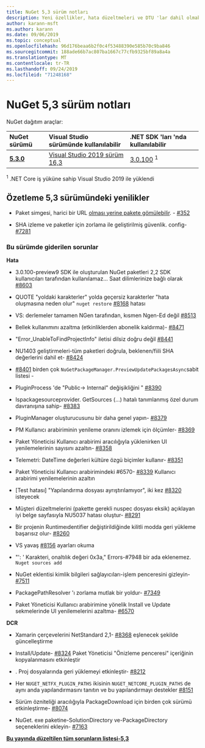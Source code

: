 ```yaml
---
title: NuGet 5,3 sürüm notları
description: Yeni özellikler, hata düzeltmeleri ve DTU 'lar dahil olmak üzere NuGet 5,3 sürüm notları.
author: karann-msft
ms.author: karann
ms.date: 09/06/2019
ms.topic: conceptual
ms.openlocfilehash: 96d176beaa6b2f0c4f53488390e585b70c9ba846
ms.sourcegitcommit: 188ade66b7ac807ba1667c77cfb9325bf89a8a4a
ms.translationtype: MT
ms.contentlocale: tr-TR
ms.lasthandoff: 09/24/2019
ms.locfileid: "71248168"
---
```

# <a name="nuget-53-release-notes"></a>NuGet 5,3 sürüm notları

NuGet dağıtım araçlar:

| NuGet sürümü | Visual Studio sürümünde kullanılabilir| .NET SDK 'ları 'nda kullanılabilir|
|:---|:---|:---|
| [**5.3.0**](https://nuget.org/downloads) | [Visual Studio 2019 sürüm 16,3](https://visualstudio.microsoft.com/downloads/) | [3.0.100](https://dotnet.microsoft.com/download/dotnet-core/3.0) <sup>1</sup> |

<sup>1</sup> .NET Core iş yüküne sahip Visual Studio 2019 ile yüklendi

## <a name="summary-whats-new-in-53"></a>Özetleme 5,3 sürümündeki yenilikler

* Paket simgesi, harici bir URL [olması yerine pakete gömülebilir](../reference/msbuild-targets.md#packing-an-icon-image-file). - [#352](https://github.com/NuGet/Home/issues/352)

* SHA izleme ve paketler için zorlama ile geliştirilmiş güvenlik. config- [#7281](https://github.com/NuGet/Home/issues/7281)

### <a name="issues-fixed-in-this-release"></a>Bu sürümde giderilen sorunlar

**Hata**

* 3\.0.100-preview9 SDK ile oluşturulan NuGet paketleri 2,2 SDK kullanıcıları tarafından kullanılamaz... Saat dilimlerinize bağlı olarak [#8603](https://github.com/NuGet/Home/issues/8603)

* QUOTE "yoldaki karakterler" yolda geçersiz karakterler "hata oluşmasına neden olur" `nuget restore` [#8168](https://github.com/NuGet/Home/issues/8168) hatası

* VS: derlemeler tamamen NGen tarafından, kısmen Ngen-Ed değil [#8513](https://github.com/NuGet/Home/issues/8513)

* Bellek kullanımını azaltma (etkinliklerden abonelik kaldırma)- [#8471](https://github.com/NuGet/Home/issues/8471)

* "Error_UnableToFindProjectInfo" iletisi dilsiz doğru değil [#8441](https://github.com/NuGet/Home/issues/8441)

* NU1403 geliştirmeleri-tüm paketleri doğrula, beklenen/fiili SHA değerlerini dahil et- [#8424](https://github.com/NuGet/Home/issues/8424)

* [#8401](https://github.com/NuGet/Home/issues/8401) birden çok `NuGetPackageManager.PreviewUpdatePackagesAsync`sabit listesi  - 

* PluginProcess 'de "Public-> Internal" değişikliğini " [#8390](https://github.com/NuGet/Home/issues/8390)

* Ispackagesourceprovider. GetSources (...) hatalı tanımlanmış özel durum davranışına sahip- [#8383](https://github.com/NuGet/Home/issues/8383)

* PluginManager oluşturucusunu bir daha genel yapın- [#8379](https://github.com/NuGet/Home/issues/8379)

* PM Kullanıcı arabiriminin yenileme oranını izlemek için ölçümler- [#8369](https://github.com/NuGet/Home/issues/8369)

* Paket Yöneticisi Kullanıcı arabirimi aracılığıyla yüklenirken UI yenilemelerinin sayısını azaltın- [#8358](https://github.com/NuGet/Home/issues/8358)

* Telemetri: DateTime değerleri kültüre özgü biçimler kullanır- [#8351](https://github.com/NuGet/Home/issues/8351)

* Paket Yöneticisi Kullanıcı arabirimindeki #6570- [#8339](https://github.com/NuGet/Home/issues/8339) Kullanıcı arabirimi yenilemelerinin azaltın

* [Test hatası] "Yapılandırma dosyası ayrıştırılamıyor", iki kez [#8320](https://github.com/NuGet/Home/issues/8320) isteyecek

* Müşteri düzeltmelerini (pakette gerekli nuspec dosyası eksik) açıklayan iyi belge sayfasıyla NU5037 hatası oluştur- [#8291](https://github.com/NuGet/Home/issues/8291)

* Bir projenin Runtimeıdentifier değiştirildiğinde kilitli modda geri yükleme başarısız olur- [#8260](https://github.com/NuGet/Home/issues/8260)

* VS yavaş [#8156](https://github.com/NuGet/Home/issues/8156) ayarları okuma

* "': ' Karakteri, onaltılık değeri 0x3a," Errors-#7948 bir ada eklenemez. [](https://github.com/NuGet/Home/issues/7948) `Nuget sources add`

* NuGet eklentisi kimlik bilgileri sağlayıcıları-işlem penceresini gizleyin- [#7511](https://github.com/NuGet/Home/issues/7511)

* PackagePathResolver 'ı zorlama mutlak bir yoldur- [#7349](https://github.com/NuGet/Home/issues/7349)

* Paket Yöneticisi Kullanıcı arabirimine yönelik Install ve Update sekmelerinde UI yenilemelerini azaltma- [#6570](https://github.com/NuGet/Home/issues/6570)

**DCR**

* Xamarin çerçevelerini NetStandard 2,1- [#8368](https://github.com/NuGet/Home/issues/8368) eşlenecek şekilde güncelleştirme

* Install/Update- [#8324](https://github.com/NuGet/Home/issues/8324) Paket Yöneticisi "Önizleme penceresi" içeriğinin kopyalanmasını etkinleştir

* . Proj dosyalarında geri yüklemeyi etkinleştir- [#8212](https://github.com/NuGet/Home/issues/8212)

* Her `NUGET_NETFX_PLUGIN_PATHS` ikisinin `NUGET_NETCORE_PLUGIN_PATHS` de aynı anda yapılandırmasını tanıtın ve bu yapılandırmayı destekler [#8151](https://github.com/NuGet/Home/issues/8151)

* Sürüm özniteliği aracılığıyla PackageDownload için birden çok sürümü etkinleştirme- [#8074](https://github.com/NuGet/Home/issues/8074)

* NuGet. exe paketine-SolutionDirectory ve-PackageDirectory seçeneklerini ekleyin- [#7163](https://github.com/NuGet/Home/issues/7163)

**[Bu yayında düzeltilen tüm sorunların listesi-5,3](https://github.com/nuget/home/issues?q=is%3Aissue+is%3Aclosed+milestone%3A%225.3")**
